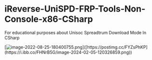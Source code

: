 # iReverse-UniSPD-FRP-Tools-Non-Console-x86-CSharp
For educational purposes about Unisoc Spreadtrum Download Mode In CSharp

[![image-2022-08-25-180400755.png]([https://i.postimg.cc/cJqgLHGN/image-2022-08-25-180400755.png](https://i.ibb.co/FHNrB5G/image-2024-02-05-120326859.png))]([https://postimg.cc/FYZsPhKP](https://i.ibb.co/FHNrB5G/image-2024-02-05-120326859.png))


